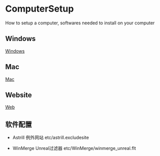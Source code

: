 # ComputerSetup
How to setup a computer, softwares needed to install on your computer

## Windows
[Windows](win.md)

## Mac
[Mac](mac.md)

## Website
[Web](web.md)

## 软件配置

* Astrill
	 例外网站 etc/astrill.excludesite

* WinMerge 
	Unreal过滤器 etc/WinMerge/winmerge_unreal.flt

	